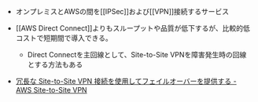 - オンプレミスとAWSの間を[[IPSec]]および[[VPN]]接続するサービス
- [[AWS Direct Connect]]よりもスループットや品質が低下するが、比較的低コストで短期間で導入できる。
	- Direct Connectを主回線として、Site-to-Site VPNを障害発生時の回線とする方法もある

- [冗長な Site-to-Site VPN 接続を使用してフェイルオーバーを提供する - AWS Site-to-Site VPN](https://docs.aws.amazon.com/ja_jp/vpn/latest/s2svpn/vpn-redundant-connection.html)